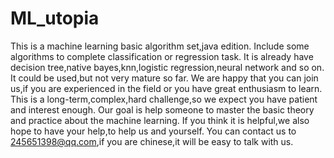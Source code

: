 ML_utopia
=========
This is a machine learning basic algorithm set,java edition.
Include some algorithms to complete classification or regression task.
It is already have decision tree,native bayes,knn,logistic regression,neural network and so on.
It could be used,but not very mature so far.
We are happy that you can join us,if you are experienced in the field or you have great enthusiasm to learn.
This is a long-term,complex,hard challenge,so we expect you have patient and interest enough.
Our goal is help someone to master the basic theory and practice about the machine learning.
If you think it is helpful,we also hope to have your help,to help us and yourself.
You can contact us to 245651398@qq.com,if you are chinese,it will be easy to talk with us.
